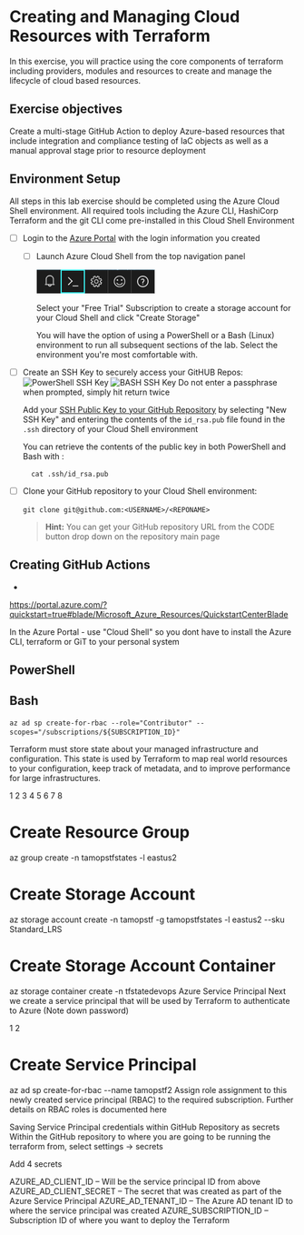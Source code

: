 # Creating and Managing Cloud Resources with Terraform

In this exercise, you will practice using the core components of terraform including providers, modules and resources to create and manage the lifecycle of cloud based resources.


## Exercise objectives

Create a multi-stage GitHub Action to deploy Azure-based resources that include integration and compliance testing of IaC objects as well as a manual approval stage prior to resource deployment

## Environment Setup

All steps in this lab exercise should be completed using the Azure Cloud Shell environment. All required tools including the Azure CLI, HashiCorp Terraform and the git CLI come pre-installed in this Cloud Shell Environment

- [ ] Login to the [Azure Portal](https://portal.azure.com/) with the login information you created

    - [ ] Launch Azure Cloud Shell from the top navigation panel
        
        ![Azure Cloud Shell](../assets/lab-1/shell-icon.png)

        Select your "Free Trial" Subscription to create a storage account for your Cloud Shell and click "Create Storage"

        You will have the option of using a PowerShell or a Bash (Linux) environment to run all subsequent sections of the lab. Select the environment you're most comfortable with.
   
- [ ] Create an SSH Key to securely access your GitHUB Repos:
    ![PowerShell SSH Key]()
    ![BASH SSH Key]()
    Do not enter a passphrase when prompted, simply hit return twice  
    
    Add your [SSH Public Key to your GitHub Repository](https://github.com/settings/keys) by selecting "New SSH Key" and entering the contents of the `id_rsa.pub` file found in the `.ssh` directory of your Cloud Shell environment
    
    You can retrieve the contents of the public key in both PowerShell and Bash with : 

        cat .ssh/id_rsa.pub

- [ ] Clone your GitHub repository to your Cloud Shell environment:

    ```git clone git@github.com:<USERNAME>/<REPONAME>```
     > **Hint:** You can get your GitHub repository URL from the CODE button drop down on the repository main page


## Creating GitHub Actions



- 
https://portal.azure.com/?quickstart=true#blade/Microsoft_Azure_Resources/QuickstartCenterBlade

In the Azure Portal - use  "Cloud Shell" so you dont have to install the Azure CLI, terraform or GiT  to your personal system



## PowerShell

## Bash 


```
az ad sp create-for-rbac --role="Contributor" --scopes="/subscriptions/${SUBSCRIPTION_ID}"
```



Terraform must store state about your managed infrastructure and configuration. This state is used by Terraform to map real world resources to your configuration, keep track of metadata, and to improve performance for large infrastructures.

1
2
3
4
5
6
7
8
# Create Resource Group
az group create -n tamopstfstates -l eastus2
 
# Create Storage Account
az storage account create -n tamopstf -g tamopstfstates -l eastus2 --sku Standard_LRS
 
# Create Storage Account Container
az storage container create -n tfstatedevops 
Azure Service Principal
Next we create a service principal that will be used by Terraform to authenticate to Azure (Note down password)

1
2
# Create Service Principal 
az ad sp create-for-rbac --name tamopstf2
Assign role assignment to this newly created service principal (RBAC) to the required subscription. Further details on RBAC roles is documented here

Saving Service Principal credentials within GitHub Repository as secrets
Within the GitHub repository to where you are going to be running the terraform from, select settings -> secrets

Add 4 secrets

AZURE_AD_CLIENT_ID – Will be the service principal ID from above
AZURE_AD_CLIENT_SECRET – The secret that was created as part of the Azure Service Principal
AZURE_AD_TENANT_ID – The Azure AD tenant ID to where the service principal was created
AZURE_SUBSCRIPTION_ID – Subscription ID of where you want to deploy the Terraform
